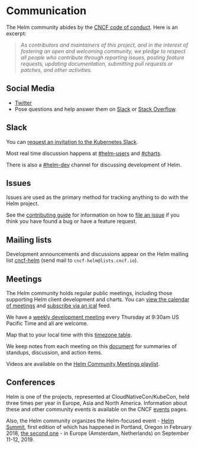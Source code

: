 # Communication

The Helm community abides by the [CNCF code of conduct].  Here is an excerpt:

> _As contributors and maintainers of this project, and in the interest
> of fostering an open and welcoming community, we pledge to respect
> all people who contribute through reporting issues, posting feature
> requests, updating documentation, submitting pull requests or patches,
> and other activities._

## Social Media

* [Twitter]
* Pose questions and help answer them on [Slack] or [Stack Overflow].

## Slack

You can [request an invitation to the Kubernetes Slack](https://slack.kubernetes.io/).

Most real time discussion happens at [#helm-users](https://kubernetes.slack.com/messages/C0NH30761) and [#charts](https://kubernetes.slack.com/messages/C6E3XH1ED).

There is also a [#helm-dev](https://kubernetes.slack.com/messages/C51E88VDG) channel for discussing development of Helm.

## Issues

Issues are used as the primary method for tracking anything to do with the Helm project.

See the [contributing guide](https://github.com/kubernetes/helm/blob/master/CONTRIBUTING.md#issues)
for information on how to [file an issue] if you think you have found a bug or have a feature request.

## Mailing lists

Development announcements and discussions appear on the Helm mailing list
[cncf-helm] (send mail to `cncf-helm@lists.cncf.io`).

## Meetings

The Helm community holds regular public meetings, including those supporting Helm
client development and charts. You can [view the calendar of meetings](https://calendar.google.com/calendar/embed?src=s5anaqbm9kda435dnh5r8lj1l8%40group.calendar.google.com&ctz=America%2FLos_Angeles)
and [subscribe via an ical](https://calendar.google.com/calendar/ical/s5anaqbm9kda435dnh5r8lj1l8%40group.calendar.google.com/public/basic.ics) feed.

We have a [weekly development meeting] every Thursday at 9:30am US Pacific Time and all are welcome.

Map that to your local time with this [timezone table].

We keep notes from each meeting on this [document](https://docs.google.com/document/d/1d-6xJEx0C78csIYSPKJzRPeWaHG_8W1Hjl72OJggwdc/edit?usp=sharing) for summaries of standups, discussion, and action items.

Videos are available on the [Helm Community Meetings playlist].

## Conferences

Helm is one of the projects, represented at CloudNativeCon/KubeCon, held three times per year in Europe, Asia and North America. Information about these and other community events is available on the CNCF [events] pages.

Also, the Helm community organizes the Helm-focused event - [Helm Summit], first
edition of which has happened in Portland, Oregon in February 2018, [the second one](https://events19.linuxfoundation.org/events/helm-summit-2019/) - in Europe (Amsterdam, Netherlands) on September 11-12, 2019.

[CNCF code of conduct]: https://github.com/cncf/foundation/blob/master/code-of-conduct.md
[cncf-helm]: https://lists.cncf.io/g/cncf-helm/topics
[events]: https://www.cncf.io/events/
[file an issue]: https://github.com/helm/helm/issues/new
[kubernetes-sig-apps]: https://groups.google.com/forum/#!forum/kubernetes-sig-apps
[Slack]: https://kubernetes.slack.com
[Helm Summit]: https://helmsummitpdx-feb2018.splashthat.com/
[Stack Overflow]: https://stackoverflow.com/questions/tagged/kubernetes-helm
[timezone table]: https://www.google.com/search?q=0930+am+in+pst
[Twitter]: https://twitter.com/helmpack
[weekly development meeting]: https://zoom.us/j/696660622
[Helm Community Meetings playlist]: https://www.youtube.com/playlist?list=PLVt9l4b66d5EY5Xs9OVJgvO5ss9WzrSY0
[SIGs]: https://github.com/kubernetes/community/blob/master/sig-list.md
[SIG-Apps]: https://github.com/kubernetes/community/tree/master/sig-apps
